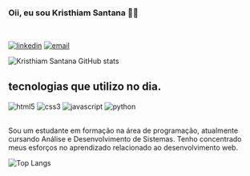 ### Oii, eu sou Kristhiam Santana 👋🏽

<br>

[![linkedin](https://img.shields.io/badge/LinkedIn-0077B5?style=for-the-badge&logo=linkedin&logoColor=white)](https://www.linkedin.com/in/kristhiam-santana-5454641ba )
[![email](https://img.shields.io/badge/Gmail-D14836?style=for-the-badge&logo=gmail&logoColor=white)](https://kristhiansantana94@gmail.com)

![Kristhiam Santana GitHub stats](https://github-readme-stats.vercel.app/api?username=ksosantana&show_icons=true&theme=tokyonight)

## tecnologias que utilizo no dia.
<div sytle = "display: inline_back">
<img align="center" alt="html5" src="https://img.shields.io/badge/HTML5-E34F26?style=for-the-badge&logo=html5&logoColor=white" >
<img align="center" alt="css3" src="https://img.shields.io/badge/CSS3-1572B6?style=for-the-badge&logo=css3&logoColor=white" >
<img align="center" alt="javascript" src="https://img.shields.io/badge/JavaScript-F7DF1E?style=for-the-badge&logo=javascript&logoColor=black" >
<img align="center" alt="python" src="https://img.shields.io/badge/Python-14354C?style=for-the-badge&logo=python&logoColor=white" >
</div> <br>
<p align= "left"> Sou um estudante em formação na área de programação, atualmente cursando Análise e Desenvolvimento de Sistemas. Tenho concentrado meus esforços no aprendizado relacionado ao desenvolvimento web.</p>

![Top Langs](https://github-readme-stats.vercel.app/api/top-langs/?username=ksosantana&layout=compact)
